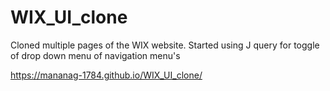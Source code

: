 # WIX_UI_clone
Cloned multiple pages of the WIX website. Started using J query for toggle of drop down menu of navigation menu's

https://mananag-1784.github.io/WIX_UI_clone/
